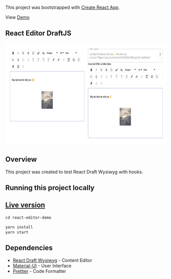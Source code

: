 This project was bootstrapped with [Create React App](https://github.com/facebook/create-react-app).

View [Demo](https://davidamunga.github.io/react-editor-demo/) 



## React Editor DraftJS 

<img src="./assets/screenshot.png"
     alt="Screenshot"
     style="float: center; margin-right: 10px; height:20rem" />

## Overview

This project was created to test React Draft Wysiwyg with hooks.



## Running this project locally

## [Live version](https://book-o-find.netlify.com/)

```
cd react-editor-demo
```

```
yarn install
yarn start
```

## Dependencies


- [React Draft Wysiwyg](https://github.com/jpuri/react-draft-wysiwyg) - Content Editor
- [Material-UI](https://material-ui.com/) - User Interface
- [Prettier](https://github.com/prettier/prettier) - Code Formatter